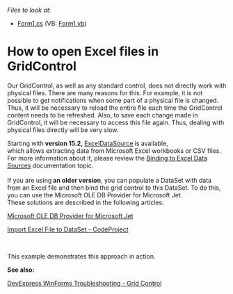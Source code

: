 <!-- default file list -->
*Files to look at*:

* [Form1.cs](./CS/Form1.cs) (VB: [Form1.vb](./VB/Form1.vb))
<!-- default file list end -->
# How to open Excel files in GridControl


<p>Our GridControl, as well as any standard control, does not directly work with physical files. There are many reasons for this. For example, it is not possible to get notifications when some part of a physical file is changed. Thus, it will be necessary to reload the entire file each time the GridControl content needs to be refreshed. Also, to save each change made in GridControl, it will be necessary to access this file again. Thus, dealing with physical files directly will be very slow.</p>
<p>Starting with<strong> version 15.2, </strong><a href="https://documentation.devexpress.com/#CoreLibraries/clsDevExpressDataAccessExcelExcelDataSourcetopic">ExcelDataSource</a><strong> </strong>is available, which allows extracting data from Microsoft Excel workbooks or CSV files. For more information about it, please review the <a href="https://documentation.devexpress.com/WindowsForms/115529/Common-Features/Data-Binding/Binding-to-Excel-Data-Sources">Binding to Excel Data Sources</a> documentation topic.<br><br>If you are using<strong> an older version</strong>, you can populate a DataSet with data from an Excel file and then bind the grid control to this DataSet. To do this, you can use the Microsoft OLE DB Provider for Microsoft Jet. <br>These solutions are described in the following articles:</p>
<p><a href="http://msdn.microsoft.com/en-us/library/windows/desktop/ms681754(v=vs.85).aspx">Microsoft OLE DB Provider for Microsoft Jet</a></p>
<p><a href="http://www.codeproject.com/Articles/32370/Import-Excel-File-to-DataSet">Import Excel File to DataSet - CodeProject</a></p>
<p> </p>
<p>This example demonstrates this approach in action.</p>

<b>See also:</b>

[DevExpress WinForms Troubleshooting - Grid Control](https://go.devexpress.com/CheatSheets_WinForms_Examples_T934742.aspx)

<br/>


